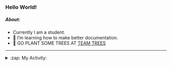 ### Hello World!

##### About:
- Currently I am a student.
- 🌱 I’m learning how to make better documentation.
- 🌱 GO PLANT SOME TREES AT [TEAM TREES](https://teamtrees.org/)

---
<details>
  <summary>:zap: My Activity:</summary>
  
<!--START_SECTION:waka-->
![Code Time](http://img.shields.io/badge/Code%20Time-1%2C119%20hrs%2022%20mins-blue)

**I'm a Night 🦉** 

```text
🌞 Morning                1545 commits        ██░░░░░░░░░░░░░░░░░░░░░░░   09.65 % 
🌆 Daytime                5466 commits        █████████░░░░░░░░░░░░░░░░   34.14 % 
🌃 Evening                4570 commits        ███████░░░░░░░░░░░░░░░░░░   28.54 % 
🌙 Night                  4431 commits        ███████░░░░░░░░░░░░░░░░░░   27.67 % 
```
📅 **I'm Most Productive on Wednesday** 

```text
Monday                   2345 commits        ████░░░░░░░░░░░░░░░░░░░░░   14.65 % 
Tuesday                  2002 commits        ███░░░░░░░░░░░░░░░░░░░░░░   12.50 % 
Wednesday                3820 commits        ██████░░░░░░░░░░░░░░░░░░░   23.86 % 
Thursday                 2098 commits        ███░░░░░░░░░░░░░░░░░░░░░░   13.10 % 
Friday                   1580 commits        ██░░░░░░░░░░░░░░░░░░░░░░░   09.87 % 
Saturday                 1430 commits        ██░░░░░░░░░░░░░░░░░░░░░░░   08.93 % 
Sunday                   2737 commits        ████░░░░░░░░░░░░░░░░░░░░░   17.09 % 
```


📊 **This Week I Spent My Time On** 

```text
🔥 Editors: 
VS Code                  5 hrs 35 mins       █████████████████████████   100.00 % 

🐱‍💻 Projects: 
praise                   5 hrs 33 mins       █████████████████████████   99.40 % 
CSF22                    2 mins              ░░░░░░░░░░░░░░░░░░░░░░░░░   00.60 % 
```


 Last Updated on 09/05/2023 03:09:00 UTC
<!--END_SECTION:waka-->
</details>
